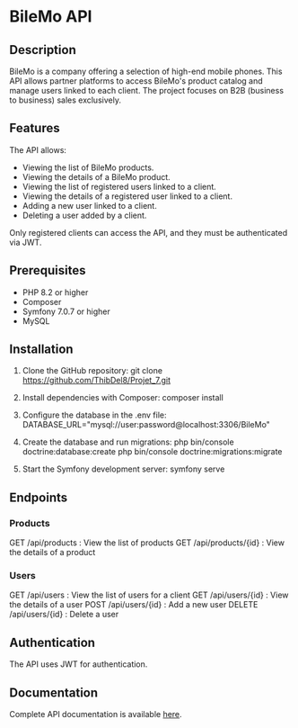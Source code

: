# BileMo API

## Description

BileMo is a company offering a selection of high-end mobile phones. This API allows partner platforms to access BileMo's product catalog and manage users linked to each client. The project focuses on B2B (business to business) sales exclusively.

## Features

The API allows:

- Viewing the list of BileMo products.
- Viewing the details of a BileMo product.
- Viewing the list of registered users linked to a client.
- Viewing the details of a registered user linked to a client.
- Adding a new user linked to a client.
- Deleting a user added by a client.

Only registered clients can access the API, and they must be authenticated via JWT.

## Prerequisites

- PHP 8.2 or higher
- Composer
- Symfony 7.0.7 or higher
- MySQL

## Installation

1. Clone the GitHub repository:
   git clone https://github.com/ThibDel8/Projet_7.git

2. Install dependencies with Composer:
composer install

3. Configure the database in the .env file:
DATABASE_URL="mysql://user:password@localhost:3306/BileMo"

4. Create the database and run migrations:
php bin/console doctrine:database:create
php bin/console doctrine:migrations:migrate

5. Start the Symfony development server:
symfony serve

## Endpoints

### Products
GET /api/products : View the list of products
GET /api/products/{id} : View the details of a product

### Users
GET /api/users : View the list of users for a client
GET /api/users/{id} : View the details of a user
POST /api/users/{id} : Add a new user
DELETE /api/users/{id} : Delete a user

## Authentication
The API uses JWT for authentication.

## Documentation
Complete API documentation is available [here](https://localhost/api/doc).